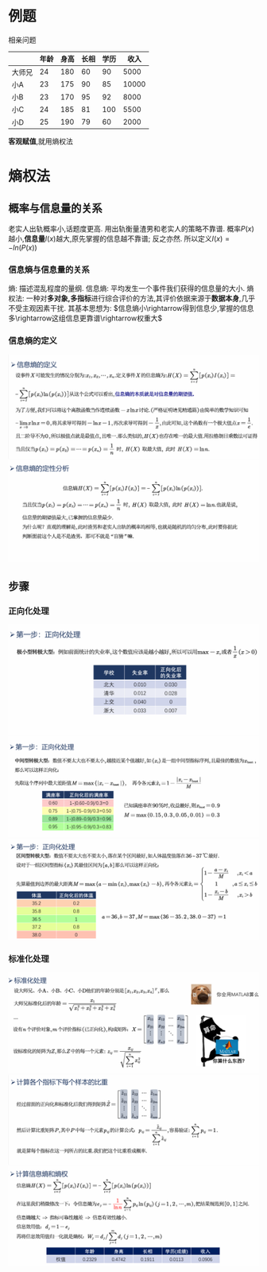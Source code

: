 # 例题
相亲问题

|      | 年龄 | 身高 | 长相 | 学历 | 收入 |
| --- | --- | --- | --- | --- | --- |
| 大师兄 | 24 | 180 | 60 | 90 | 5000 |
| 小A | 23 | 175 | 90 | 85 | 10000 |
| 小B | 23 | 170 | 95 | 92 | 8000 |
| 小C | 24 | 185 | 81 | 100 | 5500 |
| 小D | 25 | 190 | 79 | 60 | 2000 |
**客观赋值**,就用熵权法
# 熵权法
## 概率与信息量的关系
老实人出轨概率小,话题度更高.
用出轨衡量渣男和老实人的策略不靠谱.
概率$P(x)$越小,**信息量**$I(x)$越大,原先掌握的信息越不靠谱; 反之亦然.
所以定义$I(x)=-ln(P(x))$
### 信息熵与信息量的关系
熵: 描述混乱程度的量纲.
信息熵: 平均发生一个事件我们获得的信息量的大小.
熵权法: 一种对**多对象,多指标**进行综合评价的方法,其评价依据来源于**数据本身**,几乎不受主观因素干扰.
其基本思想为: $信息熵小\rightarrow得到信息少,掌握的信息多\rightarrow这组信息更靠谱\rightarrow权重大$
### 信息熵的定义
![信息熵的定义](./image/18.png)
![信息熵的定性分析](./image/19.png)
## 步骤
### 正向化处理
![极小型转极大型](./image/20.png)
![中间型转极大型](./image/21.png)
![区间型转极大型](./image/22.png)
### 标准化处理
![标准化矩阵](./image/24.png)
![比重矩阵](./image/25.png)
![计算熵权](./image/26.png)